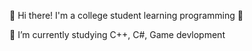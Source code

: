 👋 Hi there! I'm a college student learning programming 💎

🌱 I’m currently studying C++, C#, Game devlopment
